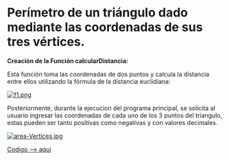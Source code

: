 # Perímetro de un triángulo dado mediante las coordenadas de sus tres vértices.

**Creación de la Función calcularDistancia:**

Esta función toma las coordenadas de dos puntos y calcula la distancia entre ellos utilizando la fórmula de la distancia euclidiana:

[![f1.png](https://i.postimg.cc/44bPGTPQ/f1.png)](https://postimg.cc/nMrBKg6X)

Posteriormente, durante la ejecucion del programa principal, se solicita al usuario ingresar las coordenadas de cada uno de los 3 puntos del triangulo, estas pueden ser tanto positivas como negativas y con valores decimales.

[![area-Vertices.jpg](https://i.postimg.cc/TPLQvLNK/area-Vertices.jpg)](https://postimg.cc/gwp3vJWp)

[Codigo --> aqui](main.c)